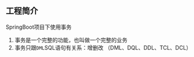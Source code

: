 ## 工程简介

SpringBoot项目下使用事务

1. 事务是一个完整的功能，也叫做一个完整的业务
2. 事务只跟`DML`SQL语句有关系：增删改
（DML、DQL、DDL、TCL、DCL）
   

